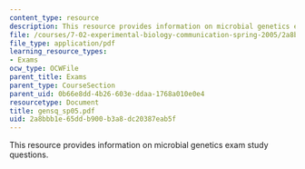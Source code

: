 ```yaml
---
content_type: resource
description: This resource provides information on microbial genetics exam study questions.
file: /courses/7-02-experimental-biology-communication-spring-2005/2a8bbb1e65ddb900b3a8dc20387eab5f_gensq_sp05.pdf
file_type: application/pdf
learning_resource_types:
- Exams
ocw_type: OCWFile
parent_title: Exams
parent_type: CourseSection
parent_uid: 0b66e8dd-4b26-603e-ddaa-1768a010e0e4
resourcetype: Document
title: gensq_sp05.pdf
uid: 2a8bbb1e-65dd-b900-b3a8-dc20387eab5f
---
```

This resource provides information on microbial genetics exam study questions.

